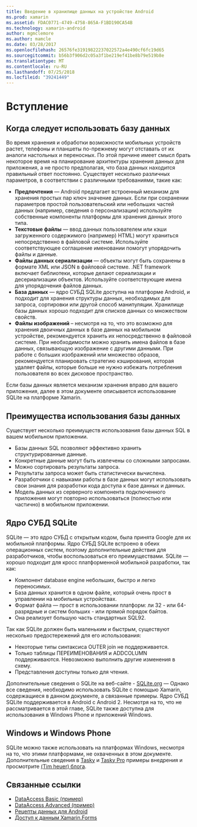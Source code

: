 ```yaml
---
title: Введение в хранилище данных на устройстве Android
ms.prod: xamarin
ms.assetid: FDAC0771-4749-4758-865A-F1BD190CA54B
ms.technology: xamarin-android
author: mgmclemore
ms.author: mamcle
ms.date: 03/28/2017
ms.openlocfilehash: 26576fe31919822237022572a4e490cf6fc19d65
ms.sourcegitcommit: b56b3f906d2c05a3f1be219ef41be8b79e519b8e
ms.translationtype: MT
ms.contentlocale: ru-RU
ms.lasthandoff: 07/25/2018
ms.locfileid: "39241449"
---
```

# <a name="introduction"></a>Вступление

## <a name="when-to-use-a-database"></a>Когда следует использовать базу данных

Во время хранения и обработки возможности мобильных устройств растет, телефоны и планшеты по-прежнему могут отставать от их аналоги настольных и переносных. По этой причине имеет смысл брать некоторое время на планирование архитектуры хранения данных для приложения, а не просто предполагая, что база данных находится правильный ответ постоянно. Существует несколько различных параметров, в соответствии с различными требованиями, такие как:

-  **Предпочтения** — Android предлагает встроенный механизм для хранения простых пар ключ значение данных. Если при сохранении параметров простой пользовательский или небольших частей данных (например, сведения о персонализации) используйте собственные компоненты платформы для хранения данных этого типа.
-  **Текстовые файлы** — ввод данных пользователем или кэши загруженного содержимого (например) HTML) могут храниться непосредственно в файловой системе. Используйте соответствующее соглашение именовании помогут упорядочить файлы и данные.
-  **Файлы данных сериализации** — объекты могут быть сохранены в формате XML или JSON в файловой системе. .NET framework включает библиотеки, которые делают сериализации и десериализации объектов. Используйте соответствующие имена для упорядочения файлов данных.
-  **База данных** — ядро СУБД SQLite доступна на платформе Android, и подходит для хранения структуры данных, необходимых для запроса, сортировки или другой способ манипуляции. Хранилище базы данных хорошо подходит для списков данных со множеством свойств.
-  **Файлы изображений** – несмотря на то, что это возможно для хранения двоичных данных в базе данных на мобильном устройстве, рекомендуется хранить их непосредственно в файловой системе. При необходимости можно хранить имена файлов в базе данных, связывающую изображение с другими данными. При работе с больших изображений или множество образов, рекомендуется планировать стратегию кэширования, которая удаляет файлы, которые больше не нужно избежать потребления пользователя во всех дисковое пространство.

Если базы данных является механизм хранения вправо для вашего приложения, далее в этом документе описывается использование SQLite на платформе Xamarin.

## <a name="advantages-of-using-a-database"></a>Преимущества использования базы данных

Существует несколько преимуществ использования базы данных SQL в вашем мобильном приложении.

-  Базы данных SQL позволяют эффективно хранить структурированные данные.
-  Конкретные данные могут быть извлечены со сложными запросами.
-  Можно сортировать результаты запроса.
-  Результаты запроса может быть статистически вычислена.
-  Разработчики с навыками работы в базе данных могут использовать свои знания для разработки кода доступа к базе данных и данных.
-  Модель данных из серверного компонента подключенного приложения могут повторно использоваться (полностью или частично) в мобильном приложении.


## <a name="sqlite-database-engine"></a>Ядро СУБД SQLite

SQLite — это ядро СУБД с открытым кодом, была принята Google для их мобильной платформы. Ядро СУБД SQLite встроено в обеих операционных систем, поэтому дополнительные действия для разработчиков, чтобы воспользоваться его преимуществами. SQLite — хорошо подходит для кросс платформенной мобильной разработки, так как:

-  Компонент database engine небольших, быстро и легко переносимых.
-  База данных хранится в одном файле, который очень прост в управлении на мобильных устройствах.
-  Формат файла — прост в использовании платформ: ли 32 - или 64-разрядные и систем больших - или прямой порядок байтов.
-  Она реализует большую часть стандартных SQL92.


Так как SQLite должен быть маленьким и быстрым, существуют несколько предостережений для его использования:

-  Некоторые типы синтаксиса OUTER join не поддерживается.
-  Только таблицы ПЕРЕИМЕНОВАНИЯ и ADDCOLUMN поддерживаются. Невозможно выполнить другие изменения в схему.
-  Представления доступны только для чтения.


Дополнительные сведения о SQLite на веб-сайте - [SQLite.org](http://SQLite.org) — Однако все сведения, необходимо использовать SQLite с помощью Xamarin, содержащиеся в данном документе, а связанные примеры. Ядро СУБД SQLite поддерживается в Android с Android 2.
Несмотря на то, что не рассматривается в этой главе, SQLite также доступна для использования в Windows Phone и приложений Windows.

## <a name="windows-and-windows-phone"></a>Windows и Windows Phone

SQLite можно также использовать на платформах Windows, несмотря на то, что этими платформами, не охваченных в этом документе.
Дополнительные сведения в [Tasky](~/cross-platform/app-fundamentals/building-cross-platform-applications/case-study-tasky.md) и [Tasky Pro](~/cross-platform/app-fundamentals/building-cross-platform-applications/case-study-tasky.md) примеры внедрения и просмотрите [(Tim heuer) блога](http://timheuer.com/blog/archive/2012/06/28/seeding-your-metro-style-app-with-sqlite-database.aspx).


## <a name="related-links"></a>Связанные ссылки

- [DataAccess Basic (пример)](https://github.com/xamarin/mobile-samples/tree/master/DataAccess/Basic)
- [DataAccess Advanced (пример)](https://github.com/xamarin/mobile-samples/tree/master/DataAccess/Advanced)
- [Рецепты данных для Android](https://github.com/xamarin/recipes/tree/master/Recipes/android/data)
- [Доступ к данным Xamarin.Forms](~/xamarin-forms/app-fundamentals/databases.md)

